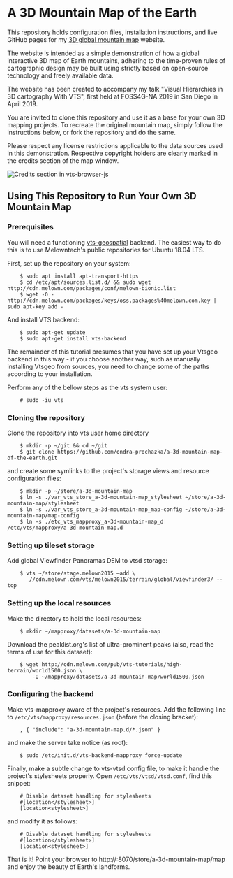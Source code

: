 # A 3D Mountain Map of the Earth

This repository holds configuration files, installation instructions, and
live GitHub pages for my [3D global mountain map][1] website.

The website is intended as a simple demonstration of how a global
interactive 3D map of Earth mountains, adhering to the time-proven rules of
cartographic design may be built using strictly based on open-source
technology and freely available data.

The website has been created to accompany my talk "Visual Hierarchies in 3D
cartography With VTS", first held at FOSS4G-NA 2019 in San Diego in April
2019.

You are invited to clone this repository and use it as a base for your own 3D
mapping projects. To recreate the original mountain map, simply follow the
instructions below, or fork the repository and do the same.

Please respect any license restrictions applicable to the data sources used
in this demonstration. Respective copyright holders are clearly marked in the
credits section of the map window.

![Credits section in vts-browser-js][3]


## Using This Repository to Run Your Own 3D Mountain Map

### Prerequisites 

You will need a functioning [vts-geospatial][2] backend. The easiest way to do this is to
use Melowntech's public repositories for Ubuntu 18.04 LTS.

First, set up the repository on your system:

```
    $ sudo apt install apt-transport-https
    $ cd /etc/apt/sources.list.d/ && sudo wget http://cdn.melown.com/packages/conf/melown-bionic.list
    $ wget -O - http://cdn.melown.com/packages/keys/oss.packages%40melown.com.key | sudo apt-key add -
```

And install VTS backend:

```
    $ sudo apt-get update
    $ sudo apt-get install vts-backend
```

The remainder of this tutorial presumes that you have set up your Vtsgeo
backend in this way - if you choose another way, such as manually installing
Vtsgeo from sources, you need to change some of the paths according to your
installation.

Perform any of the bellow steps as the vts system user:

```
    # sudo -iu vts
```

### Cloning the repository 

Clone the repository into vts user home directory

```
    $ mkdir -p ~/git && cd ~/git
    $ git clone https://github.com/ondra-prochazka/a-3d-mountain-map-of-the-earth.git
```

and create some symlinks to the project's storage views and resource
configuration files:

```
    $ mkdir -p ~/store/a-3d-mountain-map
    $ ln -s ./var_vts_store_a-3d-mountain-map_stylesheet ~/store/a-3d-mountain-map/stylesheet
    $ ln -s ./var_vts_store_a-3d-mountain-map_map-config ~/store/a-3d-mountain-map/map-config
    $ ln -s ./etc_vts_mapproxy_a-3d-mountain-map_d /etc/vts/mapproxy/a-3d-mountain-map.d
```

### Setting up tileset storage

Add global Viewfinder Panoramas DEM to vtsd storage:

```
    $ vts ~/store/stage.melown2015 –add \ 	          
       //cdn.melown.com/vts/melown2015/terrain/global/viewfinder3/ --top
```

### Setting up the local resources

Make the directory to hold the local resources:

```
    $ mkdir ~/mapproxy/datasets/a-3d-mountain-map
```

Download the peaklist.org's list of ultra-prominent peaks (also, read the
terms of use for this dataset):

```
    $ wget http://cdn.melown.com/pub/vts-tutorials/high-terrain/world1500.json \
        -O ~/mapproxy/datasets/a-3d-mountain-map/world1500.json 
```


### Configuring the backend 

Make vts-mapproxy aware of the project's resources. Add the following line to
`/etc/vts/mapproxy/resources.json` (before the closing bracket):

```
    , { "include": "a-3d-mountain-map.d/*.json" }
```

and make the server take notice (as root):

```
    $ sudo /etc/init.d/vts-backend-mapproxy force-update    
```

Finally, make a subtle change to vts-vtsd config file, to make it handle the project's stylesheets properly.
Open `/etc/vts/vtsd/vtsd.conf`, find this snippet:

```
    # Disable dataset handling for stylesheets
    #[location</stylesheet>]
    [location<stylesheet>]
```

and modify it as follows:

```
    # Disable dataset handling for stylesheets
    #[location</stylesheet>]
    [location<stylesheet>]
```

That is it! Point your browser to http://<your-server>:8070/store/a-3d-mountain-map/map
and enjoy the beauty of Earth's landforms. 


[1]: https://ondra-prochazka.github.io/a-3d-mountain-map-of-the-earth
[2]: https://vtsdocs.melown.com/
[3]: ../blob/master/media/credits.png

